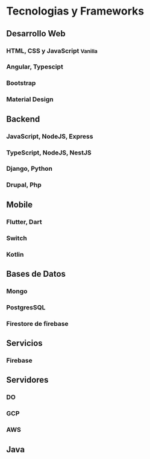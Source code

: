 # Tecnologias y Frameworks

## Desarrollo Web

### HTML, CSS y JavaScript <small>Vanilla</small>

### Angular, Typescipt

### Bootstrap

### Material Design

## Backend

### JavaScript, NodeJS, Express

### TypeScript, NodeJS, NestJS

### Django, Python

### Drupal, Php

## Mobile

### Flutter, Dart

### Switch

### Kotlin

## Bases de Datos
### Mongo
### PostgresSQL
### Firestore de firebase

## Servicios
### Firebase

## Servidores

### DO
### GCP
### AWS
## Java
